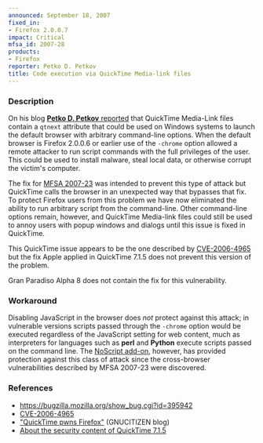 ```yaml
---
announced: September 18, 2007
fixed_in:
- Firefox 2.0.0.7
impact: Critical
mfsa_id: 2007-28
products:
- Firefox
reporter: Petko D. Petkov
title: Code execution via QuickTime Media-link files
---
```


<h3>Description</h3>

<p>On his blog <a class="ex-ref" href="http://www.gnucitizen.org/blog/0day-quicktime-pwns-firefox"><strong>Petko D. Petkov</strong> reported</a> that QuickTime Media-Link files contain a <code>qtnext</code>
attribute that could be used on Windows systems to launch the default browser
with arbitrary command-line options. When the default browser is
Firefox 2.0.0.6 or earlier use of the <code>-chrome</code> option allowed a remote
attacker to run script commands with the full privileges of the user. This
could be used to install malware, steal local data, or otherwise corrupt
the victim's computer.</p>

<p>The fix for <a href="mfsa2007-23.html">MFSA 2007-23</a> was intended
to prevent this type of attack but QuickTime calls the browser in an
unexpected way that bypasses that fix. To protect Firefox users from
this problem we have now eliminated the ability to run arbitrary script
from the command-line. Other command-line options remain, however,
and QuickTime Media-link files could still be used to annoy users
with popup windows and dialogs until this issue is fixed
in QuickTime.</p>

<p>This QuickTime issue appears to be the one described by
<a class="ex-ref" href="http://cve.mitre.org/cgi-bin/cvename.cgi?name=CVE-2006-4965">
CVE-2006-4965</a> but the fix Apple applied in QuickTime 7.1.5
does not prevent this version of the problem.</p>

<p class="note">Gran Paradiso Alpha 8 does not contain the fix
for this vulnerability.
</p>

<h3>Workaround</h3>

<p>Disabling JavaScript in the browser does <em>not</em> protect against this
attack; in vulnerable versions scripts passed through the <code>-chrome</code>
option would be executed regardless of the JavaScript setting for web content,
much as interpreters for languages such as <strong>perl</strong> and
<strong>Python</strong> execute scripts passed on the command line.
The <a href="https://addons.mozilla.org/firefox/addon/722">
NoScript add-on</a>, however, has provided protection against this class of
attack since the cross-browser vulnerabilities described by MFSA 2007-23
were discovered.</p>

<h3>References</h3>

<ul>
<li><a href="https://bugzilla.mozilla.org/show_bug.cgi?id=395942">
https://bugzilla.mozilla.org/show_bug.cgi?id=395942</a></li>

<li><a class="ex-ref" href="http://cve.mitre.org/cgi-bin/cvename.cgi?name=CVE-2006-4965">CVE-2006-4965</a></li>

<li><a class="ex-ref" href="http://www.gnucitizen.org/blog/0day-quicktime-pwns-firefox">
"QuickTime pwns Firefox"</a> (GNUCITIZEN blog)</li>

<li><a class="ex-ref" href="http://docs.info.apple.com/article.html?artnum=305149">
About the security content of QuickTime 7.1.5</a></li>
</ul>



